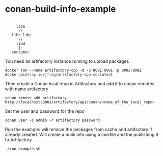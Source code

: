 # conan-build-info-example


```

     liba
      /\
   libb libc
      \/
     libd
      |
   consumer
```

You need an artifactory instance running to upload packages

```
docker run --name artifactory-cpp -d -p 8081:8081 -p 8082:8082 docker.bintray.io/jfrog/artifactory-cpp-ce:latest
```

Then create a Conan local repo in Artifactory and add it to conan remotes with name artifactory

```
conan remote add artifactory http://localhost:8081/artifactory/api/conan/<name_of_the_local_repo>

```

Set the user and password for the repo

```
conan user -p admin -r artifactory password
```

Run the example: will remove the packages from cache and artifactory if already created. Will create a build info using a lockfile and the publishing it to Artifactory.

```
./run_example.sh
```
